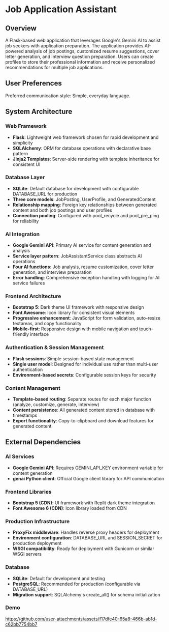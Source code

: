 # Job Application Assistant

## Overview

A Flask-based web application that leverages Google's Gemini AI to assist job seekers with application preparation. The application provides AI-powered analysis of job postings, customized resume suggestions, cover letter generation, and interview question preparation. Users can create profiles to store their professional information and receive personalized recommendations for multiple job applications.

## User Preferences

Preferred communication style: Simple, everyday language.

## System Architecture

### Web Framework
- **Flask**: Lightweight web framework chosen for rapid development and simplicity
- **SQLAlchemy**: ORM for database operations with declarative base pattern
- **Jinja2 Templates**: Server-side rendering with template inheritance for consistent UI

### Database Layer
- **SQLite**: Default database for development with configurable DATABASE_URL for production
- **Three core models**: JobPosting, UserProfile, and GeneratedContent
- **Relationship mapping**: Foreign key relationships between generated content and both job postings and user profiles
- **Connection pooling**: Configured with pool_recycle and pool_pre_ping for reliability

### AI Integration
- **Google Gemini API**: Primary AI service for content generation and analysis
- **Service layer pattern**: JobAssistantService class abstracts AI operations
- **Four AI functions**: Job analysis, resume customization, cover letter generation, and interview preparation
- **Error handling**: Comprehensive exception handling with logging for AI service failures

### Frontend Architecture
- **Bootstrap 5**: Dark theme UI framework with responsive design
- **Font Awesome**: Icon library for consistent visual elements
- **Progressive enhancement**: JavaScript for form validation, auto-resize textareas, and copy functionality
- **Mobile-first**: Responsive design with mobile navigation and touch-friendly interface

### Authentication & Session Management
- **Flask sessions**: Simple session-based state management
- **Single user model**: Designed for individual use rather than multi-user authentication
- **Environment-based secrets**: Configurable session keys for security

### Content Management
- **Template-based routing**: Separate routes for each major function (analyze, customize, generate, interview)
- **Content persistence**: All generated content stored in database with timestamps
- **Export functionality**: Copy-to-clipboard and download features for generated content

## External Dependencies

### AI Services
- **Google Gemini API**: Requires GEMINI_API_KEY environment variable for content generation
- **genai Python client**: Official Google client library for API communication

### Frontend Libraries
- **Bootstrap 5 (CDN)**: UI framework with Replit dark theme integration
- **Font Awesome 6 (CDN)**: Icon library loaded from CDN

### Production Infrastructure
- **ProxyFix middleware**: Handles reverse proxy headers for deployment
- **Environment configuration**: DATABASE_URL and SESSION_SECRET for production deployment
- **WSGI compatibility**: Ready for deployment with Gunicorn or similar WSGI servers

### Database
- **SQLite**: Default for development and testing
- **PostgreSQL**: Recommended for production (configurable via DATABASE_URL)
- **Migration support**: SQLAlchemy's create_all() for schema initialization

### Demo 



https://github.com/user-attachments/assets/f17dfe40-65a8-466b-ab1d-c62bb7754bb7

